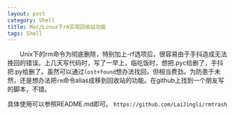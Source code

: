 ```yaml
---
layout: post
category: Shell
title: Mac/Linux下rm实现回收站功能
tags: Shell
---
```


&emsp;&emsp;Unix下的rm命令为彻底删除，特别加上-rf选项后，很容易由于手抖造成无法挽回的错误。上几天写代码时，写了一早上，临吃饭时，想把.pyc给删了，手抖把.py给删了。虽然可以通过`lost+found`想办法找回，但相当费劲。为防患于未然，还是想办法把`rm`命令alias成移到回收站的功能。在github上找到一个朋友写的脚本，不错。

<!--more-->

具体使用可以参照README.md即可。
`https://github.com/LaiJingli/rmtrash`
